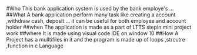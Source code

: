#Who
This bank application system is used by the bank employe's ...
##What
A bank application perform many task like creating a account ,withdraw cash, deposit ... it can be useful for both employee and account holder
##when
The application is made as a part of LTTS stepin mini project work
##where 
It is made using visual code IDE on window 10
##How
A Project has a mulltifiles in it and the program is made up of loops ,strcutre ,function  in c Language

